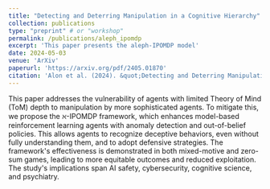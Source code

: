 ```yaml
---
title: "Detecting and Deterring Manipulation in a Cognitive Hierarchy"
collection: publications
type: "preprint" # or "workshop"
permalink: /publications/aleph_ipomdp
excerpt: 'This paper presents the aleph-IPOMDP model'
date: 2024-05-03
venue: 'ArXiv'
paperurl: 'https://arxiv.org/pdf/2405.01870'
citation: 'Alon et al. (2024). &quot;Detecting and Deterring Manipulation in a Cognitive Hierarchy &quot; <i>ArXiv</i>'
---
```


This paper addresses the vulnerability of agents with limited Theory of Mind (ToM) depth to manipulation by more sophisticated agents. To mitigate this, we propose the ℵ-IPOMDP framework, which enhances model-based reinforcement learning agents with anomaly detection and out-of-belief policies. This allows agents to recognize deceptive behaviors, even without fully understanding them, and to adopt defensive strategies. The framework's effectiveness is demonstrated in both mixed-motive and zero-sum games, leading to more equitable outcomes and reduced exploitation. The study's implications span AI safety, cybersecurity, cognitive science, and psychiatry.
